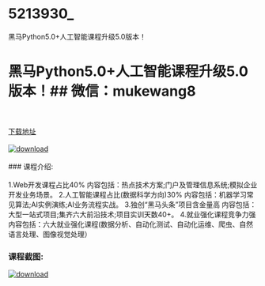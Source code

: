 # 5213930_
黑马Python5.0+人工智能课程升级5.0版本！
# 黑马Python5.0+人工智能课程升级5.0版本！## 微信：mukewang8
<br/></br>[下载地址](http://www.36tz.cn/article/5213930 "下载地址")
<br/></br>[![download](http://36tz.cn/muke_img/2020_06_1-80-300x163.png "下载地址")](http://www.36tz.cn/article/5213930 "下载地址")
<br/></br>### 课程介绍:<br/></br>1.Web开发课程占比40%
内容包括：热点技术方案;门户及管理信息系统;模拟企业开发业务场景。
2.人工智能课程占比(数据科学方向)30%
内容包括：机器学习常见算法;AI实例演练;AI业务流程实战。
3.独创“黑马头条”项目含金量高
内容包括：大型一站式项目;集齐六大前沿技术;项目实训天数40+。
4.就业强化课程竞争力强
内容包括：六大就业强化课程(数据分析、自动化测试、自动化运维、爬虫、自然语言处理、图像视觉处理）

### 课程截图:
[![download](http://36tz.cn/muke_img/2020_06_2-87.png "下载地址")](http://www.36tz.cn/article/5213930 "下载地址")
